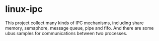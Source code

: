 # linux-ipc
This project collect many kinds of IPC mechanisms,
including share memory, semaphore, message queue, pipe and fifo.
And there are some ubus samples for communications between two processes.
